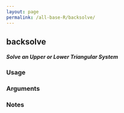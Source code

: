 ```yaml
---
layout: page
permalink: /all-base-R/backsolve/
---
```


## __backsolve__

#### _Solve an Upper or Lower Triangular System_

### Usage

### Arguments

### Notes
